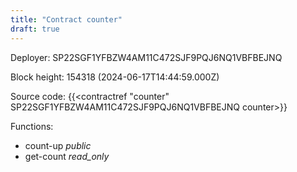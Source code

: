 ```yaml
---
title: "Contract counter"
draft: true
---
```

Deployer: SP22SGF1YFBZW4AM11C472SJF9PQJ6NQ1VBFBEJNQ


 



Block height: 154318 (2024-06-17T14:44:59.000Z)

Source code: {{<contractref "counter" SP22SGF1YFBZW4AM11C472SJF9PQJ6NQ1VBFBEJNQ counter>}}

Functions:

* count-up _public_
* get-count _read_only_
